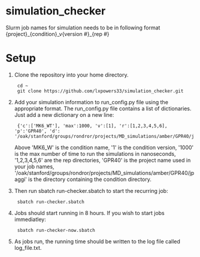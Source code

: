 # simulation_checker

Slurm job names for simulation needs to be in following format 
{project}\_{condition}\_v{version #}\_{rep #}

# Setup 
1. Clone the repository into your home directory. 

        cd ~
        git clone https://github.com/lxpowers33/simulation_checker.git
    
2. Add your simulation information to run_config.py file using the appropriate format. The run_config.py file contains a list of dictionaries. Just add a new dictionary on a new line:

        {'c':['MK6_WT'], 'max':1000, 'v':[1], 'r':[1,2,3,4,5,6], 'p':'GPR40', 'd': '/oak/stanford/groups/rondror/projects/MD_simulations/amber/GPR40/jpaggi'},

      Above 'MK6_W' is the condition name, '1' is the condition version, '1000' is the max number of time to run the simulations in nanoseconds, '1,2,3,4,5,6' are the rep directories, 'GPR40' is the project name used in your job names, '/oak/stanford/groups/rondror/projects/MD_simulations/amber/GPR40/jpaggi' is the directory containing the condition directory.

3. Then run sbatch run-checker.sbatch to start the recurring job:

        sbatch run-checker.sbatch
        
4. Jobs should start running in 8 hours. If you wish to start jobs immediatley: 

        sbatch run-checker-now.sbatch
        
5. As jobs run, the running time should be written to the log file called log_file.txt. 

